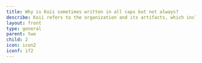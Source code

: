 ```yaml
---
title: Why is Koii sometimes written in all caps but not always?
describe: Koii refers to the organization and its artifacts, which includes topics like the Koii Protocol, the Koii Network, and Koii Tasks. KOII refers to the token that KoiI uses to run the network. When you earn rewards, you earn KOII tokens from running a Koii node.
layout: front
type: general
parent: two
child: 2
icon: icon2
iconf: if2
---
```

